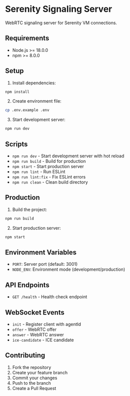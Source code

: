 # Serenity Signaling Server

WebRTC signaling server for Serenity VM connections.

## Requirements

- Node.js >= 18.0.0
- npm >= 8.0.0

## Setup

1. Install dependencies:
```bash
npm install
```

2. Create environment file:
```bash
cp .env.example .env
```

3. Start development server:
```bash
npm run dev
```

## Scripts

- `npm run dev` - Start development server with hot reload
- `npm run build` - Build for production
- `npm start` - Start production server
- `npm run lint` - Run ESLint
- `npm run lint:fix` - Fix ESLint errors
- `npm run clean` - Clean build directory

## Production

1. Build the project:
```bash
npm run build
```

2. Start production server:
```bash
npm start
```

## Environment Variables

- `PORT`: Server port (default: 3001)
- `NODE_ENV`: Environment mode (development/production)

## API Endpoints

- `GET /health` - Health check endpoint

## WebSocket Events

- `init` - Register client with agentId
- `offer` - WebRTC offer
- `answer` - WebRTC answer
- `ice-candidate` - ICE candidate

## Contributing

1. Fork the repository
2. Create your feature branch
3. Commit your changes
4. Push to the branch
5. Create a Pull Request
